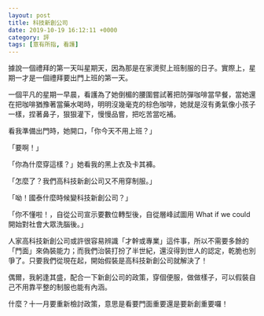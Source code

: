 ```yaml
---
layout: post
title: 科技新創公司
date: 2019-10-19 16:12:11 +0000
category: 評
tags: [意有所指, 看護]
---
```


據說一個禮拜的第一天叫星期天，因為那是在家燙熨上班制服的日子。實際上，星期一才是一個禮拜要出門上班的第一天。

<!--more-->

一個平凡的星期一早晨，看護為了她倒楣的腰圍嘗試著把防彈咖啡當早餐，當她還在把咖啡猶豫著當藥水喝時，明明沒幾毫克的棕色咖啡，她就是沒有勇氣像小孩子一樣，捏著鼻子，狠狠灌下，慢慢品嘗，把吃苦當吃補。

看我準備出門時，她開口，「你今天不用上班？」

「要啊！」

「你為什麼穿這樣？」她看我的黑上衣及卡其褲。

「怎麼了？我們高科技新創公司又不用穿制服。」

「呦！國泰什麼時候變科技新創公司？」

「你不懂啦！，自從公司宣示要數位轉型後，自從層峰試圖用 What if we could 開始對社會大眾洗腦後。」

人家高科技新創公司或許很容易辨識「才幹或專業」這件事，所以不需要多餘的「門面」來偽裝能力；而我們治裝打扮了半世紀，還沒得到世人的認定，乾脆也別爭了。只要我們從現在起，開始假裝是高科技新創公司就解決了！

偶爾，我躬逢其盛，配合一下新創公司的政策，穿個便服，做做樣子，可以假裝自己不用靠平整的制服也能有內涵。

什麼？十一月要重新檢討政策，意思是看要門面重要還是要新創重要囉！
